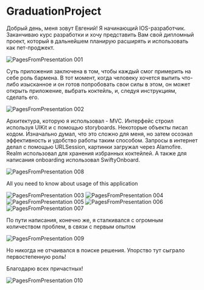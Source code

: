 # GraduationProject

Добрый день, меня зовут Евгений! Я начинающий IOS-разработчик.
Заканчиваю курс разработки и хочу представить Вам свой дипломный проект, который в дальнейшем планирую расширять и использовать как пет-проджект.

![PagesFromPresentation 001](https://github.com/Hydrozoa13/GraduationProject/assets/141405183/18209b3b-7e20-4482-9872-7f3256e5a9fe)


Суть приложения заключена в том, чтобы каждый смог примерить на себе роль бармена. В тот момент, когда человеку хочется выпить что-либо изысканное и он готов попробовать свои силы в этом, он может открыть приложение, выбрать коктейль, и, следуя инструкциям, сделать его.

![PagesFromPresentation 002](https://github.com/Hydrozoa13/GraduationProject/assets/141405183/d354ea23-a934-4d2f-ae18-3c19e0514e26)


Архитектура, которую я использовал - MVC.
Интерфейс строил используя UIKit и с помощью storyboards. Некоторые объекты писал кодом. Изначально думал, что это сложно для меня, но затем осознал эффективность и удобство работы таким способом. Запросы в интернет делал с помощью URLSession, картинки загружал через Alamofire. Realm использовал для хранения избранных коктейлей. А также для написания onboarding использовал SwiftyOnboard.

![PagesFromPresentation 008](https://github.com/Hydrozoa13/GraduationProject/assets/141405183/1e9bc6b0-e91a-43f8-8ebb-0d05c0d3b06e)


All you need to know about usage of this application

![PagesFromPresentation 003](https://github.com/Hydrozoa13/GraduationProject/assets/141405183/1dbf9179-9ec3-4e42-81a1-0d597f88be0a)
![PagesFromPresentation 004](https://github.com/Hydrozoa13/GraduationProject/assets/141405183/a139b8c2-cf25-422d-8f2e-89e64d3f74bc)
![PagesFromPresentation 005](https://github.com/Hydrozoa13/GraduationProject/assets/141405183/edf2edce-e177-409c-9d85-e97f4b77bc2f)
![PagesFromPresentation 006](https://github.com/Hydrozoa13/GraduationProject/assets/141405183/b463b184-8ac0-4ab0-86ec-5b62400e3e21)
![PagesFromPresentation 007](https://github.com/Hydrozoa13/GraduationProject/assets/141405183/d4169e93-5883-42ee-ada5-4c55d42abac6)


По пути написания, конечно же, я сталкивался с огромным количеством проблем, в связи с первым опытом

![PagesFromPresentation 009](https://github.com/Hydrozoa13/GraduationProject/assets/141405183/2a3155fe-35bf-414f-96c8-21e362194e08)

Но никогда не отчаивался в поиске решения. Упорство тут сыграло первостепенную роль!


Благодарю всех причастных!

![PagesFromPresentation 010](https://github.com/Hydrozoa13/GraduationProject/assets/141405183/2b144ae3-ff4c-4d54-834a-0c66c48bdfc6)

